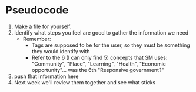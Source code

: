 # Pseudocode
1. Make a file for yourself.
2. Identify what steps you feel are good to gather the information we need
    * Remember:
        * Tags are supposed to be for the user, so they must be something they would identify with
        * Refer to the 6 (I can only find 5) concepts that SM uses: "Community", "Place", "Learning", "Health", "Economic opportunity"... was the 6th "Responsive government?"
3. push that information here
4. Next week we'll review them together and see what sticks


